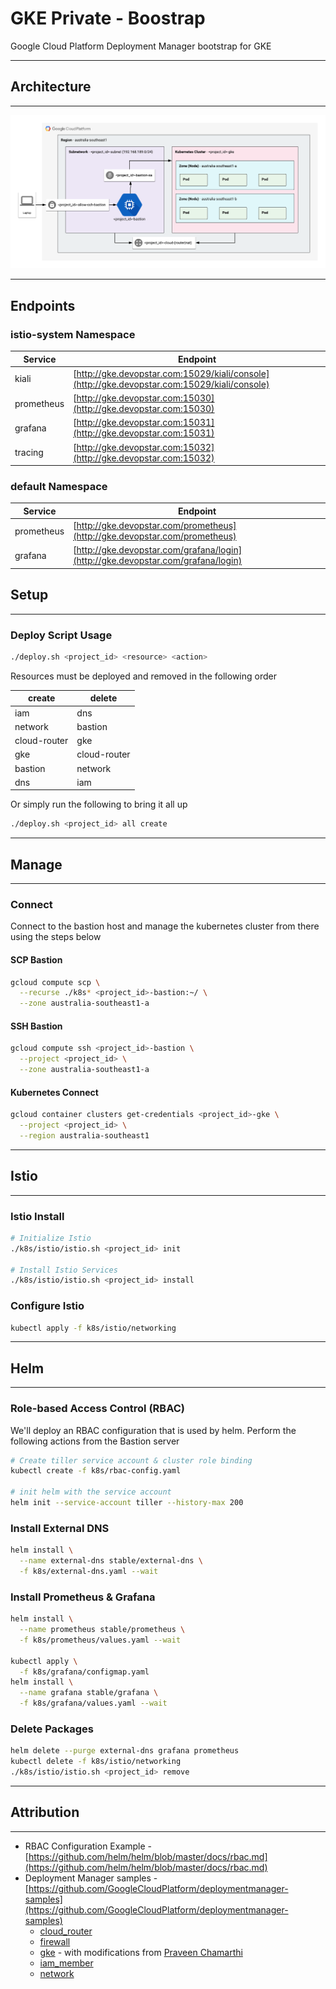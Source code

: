 # GKE Private - Boostrap

Google Cloud Platform Deployment Manager bootstrap for GKE

---

## Architecture

---

![Architecture Diagram](img/architecture.png)

---

## Endpoints

### istio-system Namespace

| Service    | Endpoint                                                                                     |
|------------|----------------------------------------------------------------------------------------------|
| kiali      | [http://gke.devopstar.com:15029/kiali/console](http://gke.devopstar.com:15029/kiali/console) |
| prometheus | [http://gke.devopstar.com:15030](http://gke.devopstar.com:15030)                             |
| grafana    | [http://gke.devopstar.com:15031](http://gke.devopstar.com:15031)                             |
| tracing    | [http://gke.devopstar.com:15032](http://gke.devopstar.com:15032)                             |

### default Namespace

| Service    | Endpoint                                                                         |
|------------|----------------------------------------------------------------------------------|
| prometheus | [http://gke.devopstar.com/prometheus](http://gke.devopstar.com/prometheus)       |
| grafana    | [http://gke.devopstar.com/grafana/login](http://gke.devopstar.com/grafana/login) |

## Setup

---

### Deploy Script Usage

```bash
./deploy.sh <project_id> <resource> <action>
```

Resources must be deployed and removed in the following order

| create       | delete       |
|--------------|--------------|
| iam          | dns          |
| network      | bastion      |
| cloud-router | gke          |
| gke          | cloud-router |
| bastion      | network      |
| dns          | iam          |

Or simply run the following to bring it all up

```bash
./deploy.sh <project_id> all create
```

---

## Manage

---

### Connect

Connect to the bastion host and manage the kubernetes cluster from there using the steps below

#### SCP Bastion

```bash
gcloud compute scp \
  --recurse ./k8s* <project_id>-bastion:~/ \
  --zone australia-southeast1-a
```

#### SSH Bastion

```bash
gcloud compute ssh <project_id>-bastion \
  --project <project_id> \
  --zone australia-southeast1-a
```

#### Kubernetes Connect

```bash
gcloud container clusters get-credentials <project_id>-gke \
  --project <project_id> \
  --region australia-southeast1
```

---

## Istio

---

### Istio Install

```bash
# Initialize Istio
./k8s/istio/istio.sh <project_id> init

# Install Istio Services
./k8s/istio/istio.sh <project_id> install
```

### Configure Istio

```bash
kubectl apply -f k8s/istio/networking
```

---

## Helm

---

### Role-based Access Control (RBAC)

We'll deploy an RBAC configuration that is used by helm. Perform the following actions from the Bastion server

```bash
# Create tiller service account & cluster role binding
kubectl create -f k8s/rbac-config.yaml

# init helm with the service account
helm init --service-account tiller --history-max 200
```

### Install External DNS

```bash
helm install \
  --name external-dns stable/external-dns \
  -f k8s/external-dns.yaml --wait
```

### Install Prometheus & Grafana

```bash
helm install \
  --name prometheus stable/prometheus \
  -f k8s/prometheus/values.yaml --wait

kubectl apply \
  -f k8s/grafana/configmap.yaml
helm install \
  --name grafana stable/grafana \
  -f k8s/grafana/values.yaml --wait
```

### Delete Packages

```bash
helm delete --purge external-dns grafana prometheus
kubectl delete -f k8s/istio/networking
./k8s/istio/istio.sh <project_id> remove
```

---

## Attribution

---

- RBAC Configuration Example - [https://github.com/helm/helm/blob/master/docs/rbac.md](https://github.com/helm/helm/blob/master/docs/rbac.md)
- Deployment Manager samples - [https://github.com/GoogleCloudPlatform/deploymentmanager-samples](https://github.com/GoogleCloudPlatform/deploymentmanager-samples)
  - [cloud_router](https://github.com/GoogleCloudPlatform/deploymentmanager-samples/tree/master/community/cloud-foundation/templates/cloud_router)
  - [firewall](https://github.com/GoogleCloudPlatform/deploymentmanager-samples/tree/master/community/cloud-foundation/templates/firewall)
  - [gke](https://github.com/GoogleCloudPlatform/deploymentmanager-samples/tree/master/community/cloud-foundation/templates/gke) - with modifications from [Praveen Chamarthi](https://github.com/GoogleCloudPlatform/deploymentmanager-samples/pull/326)
  - [iam_member](https://github.com/GoogleCloudPlatform/deploymentmanager-samples/tree/master/community/cloud-foundation/templates/iam_member)
  - [network](https://github.com/GoogleCloudPlatform/deploymentmanager-samples/tree/master/community/cloud-foundation/templates/network)
